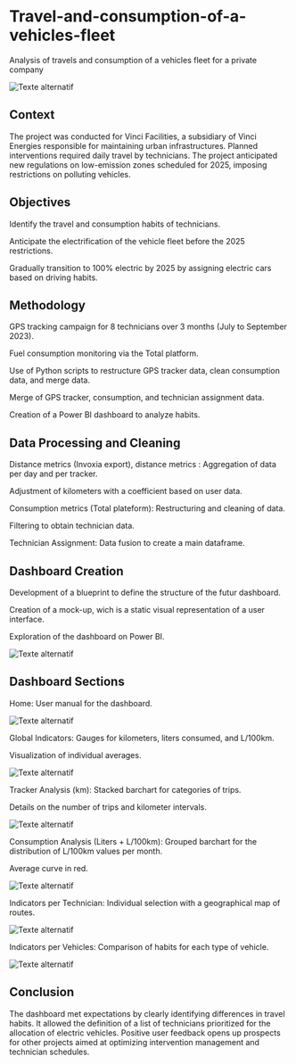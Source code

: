# Travel-and-consumption-of-a-vehicles-fleet
Analysis of travels and consumption of a vehicles fleet for a private company

![Texte alternatif](https://github.com/MelvinDerouck/Travel-and-consumption-of-a-vehicles-fleet/blob/main/pic/sheet%205_censored.jpg)

## Context
The project was conducted for Vinci Facilities, a subsidiary of Vinci Energies responsible for maintaining urban infrastructures. Planned interventions required daily travel by technicians. The project anticipated new regulations on low-emission zones scheduled for 2025, imposing restrictions on polluting vehicles.

## Objectives
Identify the travel and consumption habits of technicians.

Anticipate the electrification of the vehicle fleet before the 2025 restrictions.

Gradually transition to 100% electric by 2025 by assigning electric cars based on driving habits.

## Methodology
GPS tracking campaign for 8 technicians over 3 months (July to September 2023).

Fuel consumption monitoring via the Total platform.

Use of Python scripts to restructure GPS tracker data, clean consumption data, and merge data.

Merge of GPS tracker, consumption, and technician assignment data.

Creation of a Power BI dashboard to analyze habits.

## Data Processing and Cleaning
Distance metrics (Invoxia export), distance metrics :
Aggregation of data per day and per tracker.

Adjustment of kilometers with a coefficient based on user data.

Consumption metrics (Total plateform):
Restructuring and cleaning of data.

Filtering to obtain technician data.

Technician Assignment:
Data fusion to create a main dataframe.


## Dashboard Creation
Development of a blueprint to define the structure of the futur dashboard.

Creation of a mock-up, wich is a static visual representation of a user interface.

Exploration of the dashboard on Power BI.

![Texte alternatif](https://github.com/MelvinDerouck/Travel-and-consumption-of-a-vehicles-fleet/blob/main/Mock-up.png)

## Dashboard Sections
Home:
User manual for the dashboard.

![Texte alternatif](https://github.com/MelvinDerouck/Travel-and-consumption-of-a-vehicles-fleet/blob/main/pic/sheet%201.png)

Global Indicators:
Gauges for kilometers, liters consumed, and L/100km.

Visualization of individual averages.

![Texte alternatif](https://github.com/MelvinDerouck/Travel-and-consumption-of-a-vehicles-fleet/blob/main/pic/sheet%202_censored.jpg)

Tracker Analysis (km):
Stacked barchart for categories of trips.

Details on the number of trips and kilometer intervals.

![Texte alternatif](https://github.com/MelvinDerouck/Travel-and-consumption-of-a-vehicles-fleet/blob/main/pic/sheet%203_censored.jpg)

Consumption Analysis (Liters + L/100km):
Grouped barchart for the distribution of L/100km values per month.

Average curve in red.

![Texte alternatif](https://github.com/MelvinDerouck/Travel-and-consumption-of-a-vehicles-fleet/blob/main/pic/sheet%204_censored.jpg)

Indicators per Technician:
Individual selection with a geographical map of routes.

![Texte alternatif](https://github.com/MelvinDerouck/Travel-and-consumption-of-a-vehicles-fleet/blob/main/pic/sheet%205_censored.jpg)

Indicators per Vehicles:
Comparison of habits for each type of vehicle.

![Texte alternatif](https://github.com/MelvinDerouck/Travel-and-consumption-of-a-vehicles-fleet/blob/main/pic/sheet%206_censored.jpg)

## Conclusion
The dashboard met expectations by clearly identifying differences in travel habits. It allowed the definition of a list of technicians prioritized for the allocation of electric vehicles. Positive user feedback opens up prospects for other projects aimed at optimizing intervention management and technician schedules.
